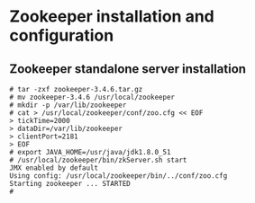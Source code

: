 # Zookeeper installation and configuration

## Zookeeper standalone server installation

```
# tar -zxf zookeeper-3.4.6.tar.gz
# mv zookeeper-3.4.6 /usr/local/zookeeper
# mkdir -p /var/lib/zookeeper
# cat > /usr/local/zookeeper/conf/zoo.cfg << EOF
> tickTime=2000
> dataDir=/var/lib/zookeeper
> clientPort=2181
> EOF
# export JAVA_HOME=/usr/java/jdk1.8.0_51
# /usr/local/zookeeper/bin/zkServer.sh start
JMX enabled by default
Using config: /usr/local/zookeeper/bin/../conf/zoo.cfg
Starting zookeeper ... STARTED
#
```
